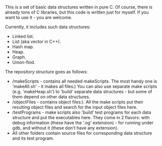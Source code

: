 This is a set of basic data structures written in pure C.
Of course, there is already tons of C libraries, but this
code is written just for myself. If you want to use it -
you are welcome.

Currently, it includes such data structures:
 - Linked list.
 - List (aka vector in C++).
 - Hash map.
 - Heap.
 - Graph.
 - Union-find.

The repository structure goes as follows:
 - /makeScripts - contains all needed makeScripts. The most
handy one is 'makeAll.sh' - it makes all files:) You can
also use separate make scripts (e.g. 'makeHeap.sh') to
'build' separate data structures - but some of them depend
on other data structures.
 - /objectFiles - contains object files:). All the make scripts
put their resulting object files and search for the input
object files here.
 - /testPrograms - make scripts also 'build' test programs
for each data structure and put the executables here. They
come in 2 flavors: with debug information (these have the 
'.og' extension) - for running under gdb, and without it
(these don't have any extension).
 - All other folders contain source files for corresponding
data structure and its test program.
